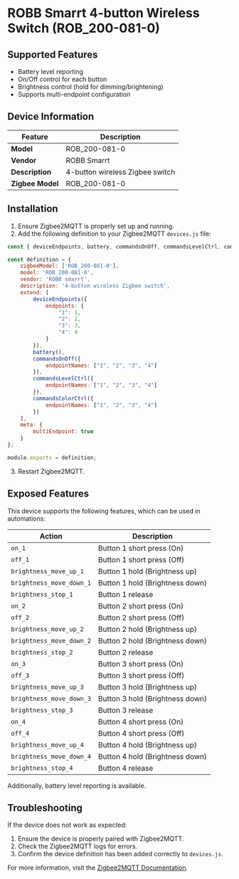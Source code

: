 # ROBB Smarrt 4-button Wireless Switch (ROB_200-081-0)

## Supported Features
- Battery level reporting
- On/Off control for each button
- Brightness control (hold for dimming/brightening)
- Supports multi-endpoint configuration

## Device Information
| Feature       | Description                              |
|---------------|------------------------------------------|
| **Model**     | ROB_200-081-0                           |
| **Vendor**    | ROBB Smarrt                             |
| **Description**| 4-button wireless Zigbee switch        |
| **Zigbee Model**| ROB_200-081-0                         |

## Installation
1. Ensure Zigbee2MQTT is properly set up and running.
2. Add the following definition to your Zigbee2MQTT `devices.js` file:

```javascript
const { deviceEndpoints, battery, commandsOnOff, commandsLevelCtrl, commandsColorCtrl } = require('zigbee-herdsman-converters/lib/modernExtend');

const definition = {
    zigbeeModel: ['ROB_200-081-0'],
    model: 'ROB_200-081-0',
    vendor: 'ROBB smarrt',
    description: '4-button wireless Zigbee switch',
    extend: [
        deviceEndpoints({
            endpoints: {
                "1": 1,
                "2": 2,
                "3": 3,
                "4": 4
            }
        }),
        battery(),
        commandsOnOff({
            endpointNames: ["1", "2", "3", "4"]
        }),
        commandsLevelCtrl({
            endpointNames: ["1", "2", "3", "4"]
        }),
        commandsColorCtrl({
            endpointNames: ["1", "2", "3", "4"]
        })
    ],
    meta: {
        multiEndpoint: true
    }
};

module.exports = definition;
```
3. Restart Zigbee2MQTT.

## Exposed Features
This device supports the following features, which can be used in automations:

| Action                    | Description                                 |
|---------------------------|---------------------------------------------|
| `on_1`                    | Button 1 short press (On)                  |
| `off_1`                   | Button 1 short press (Off)                 |
| `brightness_move_up_1`    | Button 1 hold (Brightness up)              |
| `brightness_move_down_1`  | Button 1 hold (Brightness down)            |
| `brightness_stop_1`       | Button 1 release                           |
| `on_2`                    | Button 2 short press (On)                  |
| `off_2`                   | Button 2 short press (Off)                 |
| `brightness_move_up_2`    | Button 2 hold (Brightness up)              |
| `brightness_move_down_2`  | Button 2 hold (Brightness down)            |
| `brightness_stop_2`       | Button 2 release                           |
| `on_3`                    | Button 3 short press (On)                  |
| `off_3`                   | Button 3 short press (Off)                 |
| `brightness_move_up_3`    | Button 3 hold (Brightness up)              |
| `brightness_move_down_3`  | Button 3 hold (Brightness down)            |
| `brightness_stop_3`       | Button 3 release                           |
| `on_4`                    | Button 4 short press (On)                  |
| `off_4`                   | Button 4 short press (Off)                 |
| `brightness_move_up_4`    | Button 4 hold (Brightness up)              |
| `brightness_move_down_4`  | Button 4 hold (Brightness down)            |
| `brightness_stop_4`       | Button 4 release                           |

Additionally, battery level reporting is available.

## Troubleshooting
If the device does not work as expected:
1. Ensure the device is properly paired with Zigbee2MQTT.
2. Check the Zigbee2MQTT logs for errors.
3. Confirm the device definition has been added correctly to `devices.js`.

For more information, visit the [Zigbee2MQTT Documentation](https://www.zigbee2mqtt.io/).

<!-- Notes BEGIN: You can edit here. Add "## Notes" headline if not already present. -->


<!-- Notes END: Do not edit below this line -->
